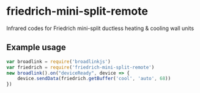 # friedrich-mini-split-remote
Infrared codes for Friedrich mini-split ductless heating &amp; cooling wall units

## Example usage
```js
var broadlink = require('broadlinkjs')
var friedrich = require('friedrich-mini-split-remote')
new broadlink().on("deviceReady", device => {
    device.sendData(friedrich.getBuffer('cool', 'auto', 68))
})
```